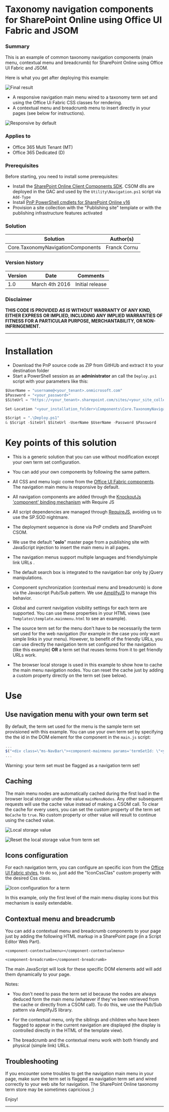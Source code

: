 # Taxonomy navigation components for SharePoint Online using Office UI Fabric and JSOM #

### Summary ###

This is an example of common taxonomy navigation components (main menu, contextual menu and breadcrumb) for SharePoint Online using Office UI Fabric and JSOM.

Here is what you get after deploying this example:

![Final result](http://thecollaborationcorner.com/wp-content/uploads/2016/02/final_taxonomy_menu.png)

 - A responsive navigation main menu wired to a taxonomy term set and using the Office Ui Fabric CSS classes for rendering.
 - A contextual menu and breadcrumb menu to insert directly in your pages (see below for instructions).

![Responsive by default](http://thecollaborationcorner.com/wp-content/uploads/2016/02/final_taxonomy_menu_responsive.png)

### Applies to ###
-  Office 365 Multi Tenant (MT)
-  Office 365 Dedicated (D)

### Prerequisites ###

Before starting, you need to install some prerequisites:

- Install the [SharePoint Online Client Components SDK](https://www.microsoft.com/en-ca/download/details.aspx?id=42038). CSOM dlls are deployed in the GAC and used by the `Utility\Navigation.ps1` script via `Add-Type`
- Install [PnP PowerShell cmdlets for SharePoint Online v16](https://github.com/OfficeDev/PnP-PowerShell/tree/master/Binaries)
- Provision a site collection with the "Publishing site" template or with the publishing infrastructure features activated

### Solution ###
Solution | Author(s)
---------|----------
Core.TaxonomyNavigationComponents | Franck Cornu

### Version history ###
Version  | Date | Comments
---------| -----| --------
1.0  | March 4th 2016 | Initial release

### Disclaimer ###
**THIS CODE IS PROVIDED *AS IS* WITHOUT WARRANTY OF ANY KIND, EITHER EXPRESS OR IMPLIED, INCLUDING ANY IMPLIED WARRANTIES OF FITNESS FOR A PARTICULAR PURPOSE, MERCHANTABILITY, OR NON-INFRINGEMENT.**

----------

# Installation #

- Download the PnP source code as ZIP from GitHUb and extract it to your destination folder
- Start a PowerShell session as an **administrator** an call the `Deploy.ps1` script with your parameters like this:

```csharp
$UserName = "username@<your_tenant>.onmicrosoft.com"
$Password = "<your_password>"
$SiteUrl = "https://<your_tenant>.sharepoint.com/sites/<your_site_collection>"

Set-Location "<your_installation_folder>\Components\Core.TaxonomyNavigationComponents"

$Script = ".\Deploy.ps1" 
& $Script -SiteUrl $SiteUrl -UserName $UserName -Password $Password

```
# Key points of this solution #

- This is a generic solution that you can use without modification except your own term set configuration. 

- You can add your own components by following the same pattern.

- All CSS and menu logic come from the [Office UI Fabric components](http://dev.office.com/fabric/components). The navigation main menu is responsive by default.
 
- All navigation components are added through the [KnockoutJs 'component' binding mechanism](http://knockoutjs.com/documentation/component-binding.html) with Require JS

- All script dependencies are managed through [RequireJS](http://requirejs.org/), avoiding us to use the SP.SOD nightmare.

- The deployment sequence is done via PnP cmdlets and SharePoint CSOM.

- We use the default "**oslo**" master page from a publishing site with JavaScript injection to insert the main menu in all pages.

- The navigation menus support multiple languages and friendly/simple link URLs .

- The default search box is integrated to the navigation bar only by jQuery manipulations.

- Component synchronization (contextual menu and breadcrumb) is done via the Javascript Pub/Sub pattern. We use [AmplifyJS](http://amplifyjs.com/) to manage this behavior.

- Global and current navigation visibility settings for each term are supported. You can use these properties in your HTML views (see `Templates\template.mainmenu.html` to see an example).

- The source term set for the menu don't have to be necessarily the term set used for the web navigation (for example in the case you only want simple links in your menu). However, to benefit of the friendly URLs, you can use directly the navigation term set configured for the navigation (like this example) **OR** a term set that reuses terms from it to get friendly URLs work.

- The browser local storage is used in this example to show how to cache the main menu navigation nodes. You can reset the cache just by adding a custom property directly on the term set (see below).

# Use #

## Use navigation menu with your own term set ##

By default, the term set used for the menu is the sample term set provisioned with this example. You can use your own term set by specifying the the id in the DOM element for the component in the `main.js` script:

```javascript
...
$("<div class=\"ms-NavBar\"><component-mainmenu params='termSetId: \"<your_termset_id>\"'></component-mainmenu></div>").insertBefore(tableRow);
...
```

Warning: your term set must be flagged as a navigation term set!

## Caching ##

The main menu nodes are automatically cached during the first load in the browser local storage under the value `mainMenuNodes`. Any other subsequent requests will use the cache value instead of making a CSOM call. To clear the cache for every users, you can set the custom property of the term set `NoCache` to `true`. No custom property or other value will result to continue using the cached value.

![Local storage value](http://thecollaborationcorner.com/wp-content/uploads/2016/02/final_local_storage2.png)

![Reset the local storage value from term set](http://thecollaborationcorner.com/wp-content/uploads/2016/02/final_nocache.png)

## Icons configuration ##

For each navigation term, you can configure an specific icon from the [Office UI Fabric styles](http://dev.office.com/fabric/styles), to do so, just add the "IconCssClas" custom property with the desired Css class. 

![Icon configuration for a term](http://thecollaborationcorner.com/wp-content/uploads/2016/02/icon_configuration.png)

In this example, only the first level of the main menu display icons but this mechanism is easily extendable.

## Contextual menu and breadcrumb ##

You can add a contextual menu and breadcrumb components to your page just by adding the following HTML markup in a SharePoint page (in a Script Editor Web Part).

`<component-contextualmenu></component-contextualmenu>`

`<component-breadcrumb></component-breadcrumb>`

The main JavaScript will look for these specific DOM elements add will add them dynamically to your page.

Notes:

- You don't need to pass the term set id because the nodes are always deduced form the main menu (whatever if they've been retrieved from the cache or directly from a CSOM call). To do this, we use the Pub/Sub pattern via AmplifyJS library.

- For the contextual menu, only the siblings and children who have been flagged to appear in the current navigation are displayed (the display is controlled directly in the HTML of the template view).

- The breadcrumb and the contextual menu work with both friendly and physical (simple link) URLs.

## Troubleshooting ##

If you encounter some troubles to get the navigation main menu in your page, make sure the term set is flagged as navigation term set and wired correctly to your web site for navigation.
The SharePoint Online taxonomy term store may be sometimes capricious ;)

Enjoy!

----------